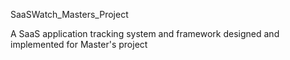 
SaaSWatch_Masters_Project


A SaaS application tracking system and framework designed and implemented for Master's project
